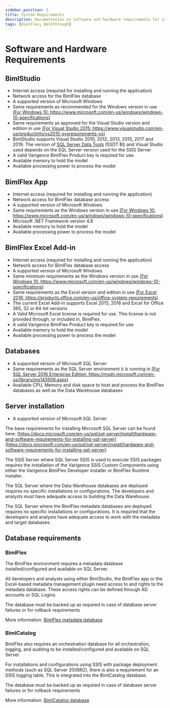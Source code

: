 ```yaml
---
sidebar_position: 2
title: System Requirements
description: Documentation on software and hardware requirements for installing BimlStudio, BimlFlex, BimlFlex Excel Add-In, and related databases
tags: [BimlFlex, Walkthrough]
---
```

# Software and Hardware Requirements

## BimlStudio

* Internet access (required for installing and running the application)
* Network access for the BimlFlex database
* A supported version of Microsoft Windows
* Same requirements as recommended for the Windows version in use [(For Windows 10: https://www.microsoft.com/en-us/windows/windows-10-specifications)](https://www.microsoft.com/en-au/windows/windows-10-specifications)
* Same requirements as approved for the Visual Studio version and edition in use [(For Visual Studio 2015: https://www.visualstudio.com/en-us/productinfo/vs2015-sysrequirements-vs)](https://www.visualstudio.com/en-us/productinfo/vs2015-sysrequirements-vs)
* BimlStudio supports Visual Studio 2010, 2012, 2013, 2015, 2017 and 2019. The version of [SQL Server Data Tools](https://docs.microsoft.com/en-us/sql/ssdt/download-sql-server-data-tools-ssdt) (SSDT BI) and Visual Studio used depends on the SQL Server version used for the SSIS Server
* A valid Varigence BimlFlex Product key is required for use.
* Available memory to hold the model
* Available processing power to process the model

## BimlFlex App

* Internet access (required for installing and running the application)
* Network access for BimlFlex database access
* A supported version of Microsoft Windows
* Same requirements as the Windows version in use [(For Windows 10: https://www.microsoft.com/en-us/windows/windows-10-specifications)](https://www.microsoft.com/en-us/windows/windows-10-specifications)
* Microsoft .NET Framework version 4.8
* Available memory to hold the model
* Available processing power to process the model

## BimlFlex Excel Add-in

* Internet access (required for installing and running the application)
* Network access for BimlFlex database access
* A supported version of Microsoft Windows
* Same minimum requirements as the Windows version in use [(For Windows 10: https://www.microsoft.com/en-us/windows/windows-10-specifications)](https://www.microsoft.com/en-us/windows/windows-10-specifications)
* Same requirements as  the Excel version and edition in use [(For Excel 2016: https://products.office.com/en-us/office-system-requirements)](https://products.office.com/en-us/office-system-requirements)
* The current Excel Add-in supports Excel 2013, 2016 and Excel for Office 365, 32 or 64-bit versions
* A Valid Microsoft Excel license is required for use. This license is not provided through, or included in, BimlFlex.
* A valid Varigence BimlFlex Product key is required for use
* Available memory to hold the model
* Available processing power to process the model

## Databases

* A supported version of Microsoft SQL Server
* Same requirements as the SQL Server environment it is running in [(For SQL Server 2016 Enterprise Edition: https://msdn.microsoft.com/en-us/library/ms143506.aspx)](https://msdn.microsoft.com/en-us/library/ms143506.aspx)
* Available CPU, Memory and disk space to host and process the BimlFlex databases as well as the Data Warehouse databases

## Server installation

* A supported version of Microsoft SQL Server

The base requirements for installing Microsoft SQL Server can be found here: [https://docs.microsoft.com/en-us/sql/sql-server/install/hardware-and-software-requirements-for-installing-sql-server](https://docs.microsoft.com/en-us/sql/sql-server/install/hardware-and-software-requirements-for-installing-sql-server)

The SSIS Server where SQL Server SSIS is used to execute SSIS packages requires the installation of the Varigence SSIS Custom Components using either the Varigence BimlFlex Developer installer or BimlFlex Runtime installer.

The SQL Server where the Data Warehouse databases are deployed requires no specific installations or configurations. The developers and analysts must have adequate access to building the Data Warehouse.

The SQL Server where the BimlFlex metadata databases are deployed requires no specific installations or configurations. It is required that the developers and analysts have adequate access to work with the metadata and target databases.

## Database requirements

### BimlFlex

The BimlFlex environment requires a metadata database installed/configured and available on SQL Server.

All developers and analysts using either BimlStudio, the BimlFlex app or the Excel-based metadata management plugin need access to and rights to the metadata database. These access rights can be defined through AD accounts or SQL Logins.

The database must be backed up as required in case of database server failures or for rollback requirements

More information: [BimlFlex metadata database](bimlflex-setup-metadata-database-installation)

### BimlCatalog

BimlFlex also requires an orchestration database for all orchestration, logging, and auditing to be installed/configured and available on SQL Server.

For installations and configurations using SSIS with package deployment methods (such as SQL Server 2008R2), there is also a requirement for an SSIS logging table. This is integrated into the BimlCatalog database.

The database must be backed up as required in case of database server failures or for rollback requirements

More information: [BimlCatalog database](bimlflex-setup-bimlcatalog-database-installation)
